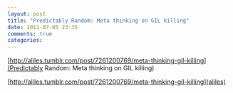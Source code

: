 ```yaml
---
layout: post
title: "Predictably Random: Meta thinking on GIL killing"
date: 2011-07-05 23:35
comments: true
categories: 
---
```

[http://aliles.tumblr.com/post/7261200769/meta-thinking-gil-killing](Predictably Random: Meta thinking on GIL killing)

[http://aliles.tumblr.com/post/7261200769/meta-thinking-gil-killing](aliles)

